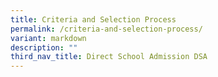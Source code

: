 ```yaml
---
title: Criteria and Selection Process
permalink: /criteria-and-selection-process/
variant: markdown
description: ""
third_nav_title: Direct School Admission DSA
---
```

